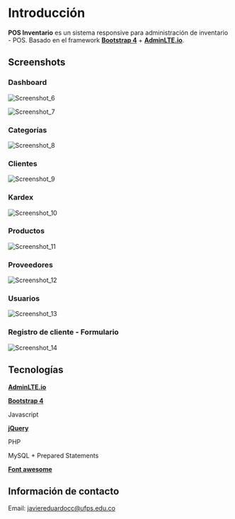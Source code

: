 Introducción
============

**POS Inventario** es un sistema responsive para administración de inventario - POS. Basado en el framework **[Bootstrap 4](https://getbootstrap.com)** + **[AdminLTE.io](https://adminlte.io)**.

Screenshots
-----------

### Dashboard

![Screenshot_6](https://user-images.githubusercontent.com/49742928/79493482-29949e00-7fe7-11ea-8f19-18257ca83bf5.png )

![Screenshot_7](https://user-images.githubusercontent.com/49742928/79493685-74161a80-7fe7-11ea-8c7c-8000af2e68e4.png)

### Categorías

![Screenshot_8](https://user-images.githubusercontent.com/49742928/79493710-7d06ec00-7fe7-11ea-8a07-a87de241292f.png)

### Clientes

![Screenshot_9](https://user-images.githubusercontent.com/49742928/79493723-84c69080-7fe7-11ea-977d-3f95c3f5332b.png)

### Kardex

![Screenshot_10](https://user-images.githubusercontent.com/49742928/79493762-914ae900-7fe7-11ea-9e29-5524fd56e2c9.png)

### Productos

![Screenshot_11](https://user-images.githubusercontent.com/49742928/79493795-990a8d80-7fe7-11ea-8efb-e62dc4b337f0.png)

### Proveedores

![Screenshot_12](https://user-images.githubusercontent.com/49742928/79493821-a45db900-7fe7-11ea-8bca-f2e4018612ad.png)

### Usuarios

![Screenshot_13](https://user-images.githubusercontent.com/49742928/79493841-aaec3080-7fe7-11ea-9bcc-51c3faff828d.png)

### Registro de cliente - Formulario

![Screenshot_14](https://user-images.githubusercontent.com/49742928/79518865-bd7e5e00-8017-11ea-8e88-203b681358c8.png)

Tecnologías
-----------

**[AdminLTE.io](https://adminlte.io)**

**[Bootstrap 4](https://getbootstrap.com)**

Javascript

**[jQuery](https://jquery.com/)**

PHP

MySQL + Prepared Statements

**[Font awesome](https://fontawesome.com/)**

Información de contacto
-----------------------

Email: javiereduardocc@ufps.edu.co